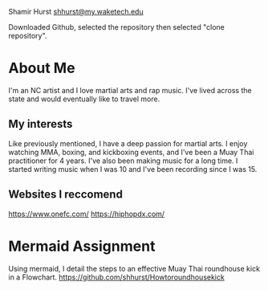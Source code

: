 Shamir Hurst shhurst@my.waketech.edu


Downloaded Github, selected the repository then selected "clone repository".
# About Me
I'm an NC artist and I love martial arts and rap music. I've lived across the state and would eventually like to travel more.
## My interests
Like previously mentioned, I have a deep passion for martial arts. I enjoy watching MMA, boxing, and kickboxing events, and I've been a Muay Thai practitioner for 4 years. I've also been making music for a long time. I started writing music when I was 10 and I've been recording since I was 15. 
## Websites I reccomend 
https://www.onefc.com/ https://hiphopdx.com/
# Mermaid Assignment
Using mermaid, I detail the steps to an effective Muay Thai roundhouse kick in a Flowchart.
https://github.com/shhurst/Howtoroundhousekick
